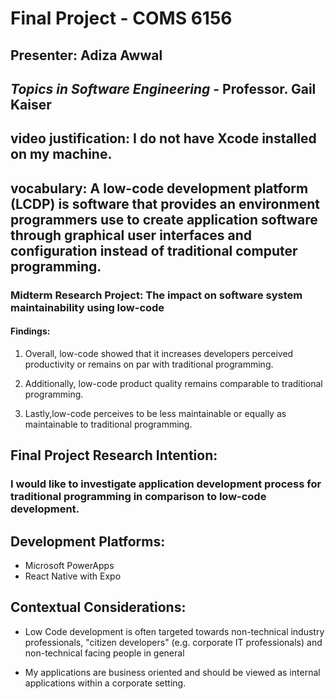 # **Final Project  - COMS 6156** 

## Presenter: Adiza Awwal
## _Topics in Software Engineering_ - **Professor. Gail Kaiser**
## **video justification:** I do not have Xcode installed on my machine.
##  **vocabulary:** A low-code development platform (LCDP) is software that provides an environment programmers use to create application software through graphical user interfaces and configuration instead of traditional computer programming.

### **Midterm Research Project:** The impact on software system maintainability using low-code

#### Findings:
1. Overall, low-code showed that it increases developers
perceived productivity or remains on par with traditional programming. 
2. Additionally,
low-code product quality remains comparable to traditional programming. 

3. Lastly,low-code perceives to be less maintainable or equally as maintainable to traditional
programming.

## **Final Project Research Intention**:
### I would like to investigate application development process for traditional programming in comparison to low-code development. 

## **Development Platforms:**
* Microsoft PowerApps 
* React Native with Expo

## Contextual Considerations:

* Low Code development is often targeted towards non-technical industry professionals, "citizen developers" (e.g. corporate IT professionals) and non-technical facing people in general

* My applications are business oriented and should be viewed as internal applications within a corporate setting.




